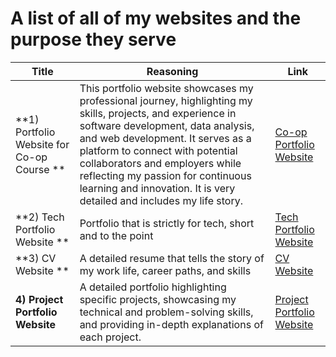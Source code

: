 # A list of all of my websites and the purpose they serve


| Title                        | Reasoning                                                                                                                                                                  | Link                                                       |
|------------------------------|----------------------------------------------------------------------------------------------------------------------------------------------------------------------------|------------------------------------------------------------|
| **1) Portfolio Website for Co-op Course **| This portfolio website showcases my professional journey, highlighting my skills, projects, and experience in software development, data analysis, and web development. It serves as a platform to connect with potential collaborators and employers while reflecting my passion for continuous learning and innovation. It is very detailed and includes my life story. | [Co-op Portfolio Website](https://abrart03.wixsite.com/my-site-3)  |
| **2) Tech Portfolio Website  **  | Portfolio that is strictly for tech, short and to the point                                                                                                                | [Tech Portfolio Website](https://abrartarafder.github.io/)  |
| **3) CV Website     **           | A detailed resume that tells the story of my work life, career paths, and skills                                                                                           | [CV Website](https://abrartarafder.github.io/abrar-cv-expanded/)|          |
| **4) Project Portfolio Website** | A detailed portfolio highlighting specific projects, showcasing my technical and problem-solving skills, and providing in-depth explanations of each project.              | [Project Portfolio Website](https://abrartarafder.github.io/portfolio-short/)  |
